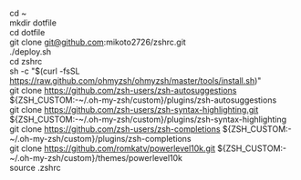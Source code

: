 cd ~  
mkdir dotfile  
cd dotfile  
git clone git@github.com:mikoto2726/zshrc.git  
./deploy.sh  
cd zshrc  
sh -c "$(curl -fsSL https://raw.github.com/ohmyzsh/ohmyzsh/master/tools/install.sh)"  
git clone https://github.com/zsh-users/zsh-autosuggestions ${ZSH_CUSTOM:-~/.oh-my-zsh/custom}/plugins/zsh-autosuggestions  
git clone https://github.com/zsh-users/zsh-syntax-highlighting.git ${ZSH_CUSTOM:-~/.oh-my-zsh/custom}/plugins/zsh-syntax-highlighting  
git clone https://github.com/zsh-users/zsh-completions ${ZSH_CUSTOM:-~/.oh-my-zsh/custom}/plugins/zsh-completions  
git clone https://github.com/romkatv/powerlevel10k.git ${ZSH_CUSTOM:-~/.oh-my-zsh/custom}/themes/powerlevel10k  
source .zshrc  



